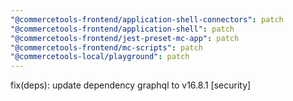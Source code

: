```yaml
---
"@commercetools-frontend/application-shell-connectors": patch
"@commercetools-frontend/application-shell": patch
"@commercetools-frontend/jest-preset-mc-app": patch
"@commercetools-frontend/mc-scripts": patch
"@commercetools-local/playground": patch
---
```


fix(deps): update dependency graphql to v16.8.1 [security]
